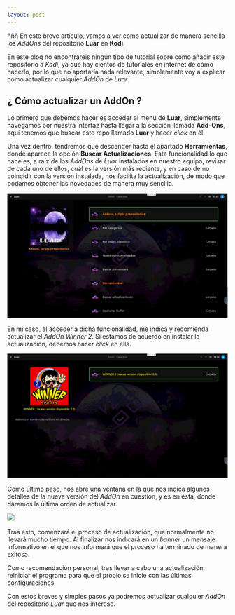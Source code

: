 ```yaml
---
layout: post
---
```


ñññ En este breve artículo, vamos a ver como actualizar de manera sencilla los *AddOns* del repositorio **Luar** en **Kodi**.

En este blog no encontráreis ningún tipo de tutorial sobre como añadir este repositorio a *Kodi*, ya que hay cientos de tutoriales en internet de cómo hacerlo, por lo que no aportaría nada relevante, simplemente voy a explicar como actualizar cualquier *AddOn* de *Luar*.

## ¿ Cómo actualizar un AddOn ?

Lo primero que debemos hacer es acceder al menú de **Luar**, simplemente navegamos por nuestra interfaz hasta llegar a la sección llamada **Add-Ons**, aquí tenemos que buscar este repo llamado **Luar** y hacer *click* en él.

Una vez dentro, tendremos que descender hasta el apartado **Herramientas**, donde aparece la opción **Buscar Actualizaciones**. Esta funcionalidad lo que hace es, a raíz de los *AddOns* de *Luar* instalados en nuestro equipo, revisar de cada uno de ellos, cuál es la versión más reciente, y en caso de no coincidir con la versión instalada, nos facilita la actualización, de modo que podamos obtener las novedades de manera muy sencilla.

<img src="https://raw.githubusercontent.com/javierpzh/webjavierpzh/master/assets/img/images/como_actualizar_addons_del_repositorio_luar_en_kodi/repositorio_luar.jpeg" />

En mi caso, al acceder a dicha funcionalidad, me indica y recomienda actualizar el *AddOn Winner 2*. Si estamos de acuerdo en instalar la actualización, debemos hacer *click* en ella.

<img src="https://raw.githubusercontent.com/javierpzh/webjavierpzh/master/assets/img/images/como_actualizar_addons_del_repositorio_luar_en_kodi/actualizaciones_luar.jpeg" />

Como último paso, nos abre una ventana en la que nos indica algunos detalles de la nueva versión del *AddOn* en cuestión, y es en ésta, donde daremos la última orden de actualizar.

<img src="https://raw.githubusercontent.com/javierpzh/webjavierpzh/master/assets/img/images/como_actualizar_addons_del_repositorio_luar_en_kodi/actualización_luar.jpeg" />

Tras esto, comenzará el proceso de actualización, que normalmente no llevará mucho tiempo. Al finalizar nos indicará en un *banner* un mensaje informativo en el que nos informará que el proceso ha terminado de manera exitosa.

Como recomendación personal, tras llevar a cabo una actualización, reiniciar el programa para que el propio se inicie con las últimas configuraciones.

Con estos breves y simples pasos ya podremos actualizar cualquier *AddOn* del repositorio *Luar* que nos interese.